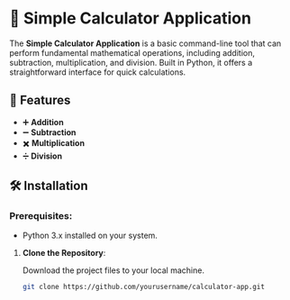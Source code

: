 # 🧮 Simple Calculator Application

The **Simple Calculator Application** is a basic command-line tool that can perform fundamental mathematical operations, including addition, subtraction, multiplication, and division. Built in Python, it offers a straightforward interface for quick calculations.

## 🎯 Features

- ➕ **Addition**
- ➖ **Subtraction**
- ✖️ **Multiplication**
- ➗ **Division**

## 🛠️ Installation

### Prerequisites:
- Python 3.x installed on your system.

1. **Clone the Repository**:
   
   Download the project files to your local machine.

   ```bash
   git clone https://github.com/yourusername/calculator-app.git

